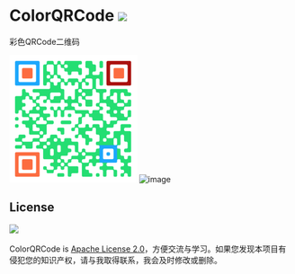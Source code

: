 # ColorQRCode <a href=""><img src="https://img.shields.io/badge/Build-pass-brightgreen"/></a>

彩色QRCode二维码

<img src="/colorqrcode_screenshot.png" width="45%">

<img width="44%" alt="image" src="https://user-images.githubusercontent.com/15863058/198491706-241485a0-9b57-41d1-a0f8-ce11f3ccaea6.png">

## License
<a href="https://996.icu"><img src="https://img.shields.io/badge/link-996.icu-red.svg"></a>

ColorQRCode is [Apache License 2.0](/LICENSE)，方便交流与学习。如果您发现本项目有侵犯您的知识产权，请与我取得联系，我会及时修改或删除。

<!--MALTF/ColorQRCode is licensed under the

Apache License 2.0
A permissive license whose main conditions require preservation of copyright and license notices. Contributors provide an express grant of patent rights. Licensed works, modifications, and larger works may be distributed under different terms and without source code. -->
